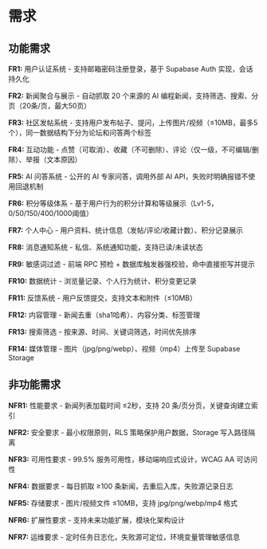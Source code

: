 # 需求

## 功能需求

**FR1:** 用户认证系统 - 支持邮箱密码注册登录，基于 Supabase Auth 实现，会话持久化

**FR2:** 新闻聚合与展示 - 自动抓取 20 个来源的 AI 编程新闻，支持筛选、搜索、分页（20条/页，最大50页）

**FR3:** 社区发帖系统 - 支持用户发布帖子、提问，上传图片/视频（≤10MB，最多5个），同一数据结构下分为论坛和问答两个标签

**FR4:** 互动功能 - 点赞（可取消）、收藏（不可删除）、评论（仅一级，不可编辑/删除）、举报（文本原因）

**FR5:** AI 问答系统 - 公开的 AI 专家问答，调用外部 AI API，失败时明确报错不使用回退机制

**FR6:** 积分等级体系 - 基于用户行为的积分计算和等级展示（Lv1-5，0/50/150/400/1000阈值）

**FR7:** 个人中心 - 用户资料、统计信息（发帖/评论/收藏计数）、积分记录展示

**FR8:** 消息通知系统 - 私信、系统通知功能，支持已读/未读状态

**FR9:** 敏感词过滤 - 前端 RPC 预检 + 数据库触发器强校验，命中直接拒写并提示

**FR10:** 数据统计 - 浏览量记录、个人行为统计、积分变更记录

**FR11:** 反馈系统 - 用户反馈提交，支持文本和附件（≤10MB）

**FR12:** 内容管理 - 新闻去重（sha1哈希）、内容分类、标签管理

**FR13:** 搜索筛选 - 按来源、时间、关键词筛选，时间优先排序

**FR14:** 媒体管理 - 图片（jpg/png/webp）、视频（mp4）上传至 Supabase Storage

## 非功能需求

**NFR1:** 性能要求 - 新闻列表加载时间 ≤2秒，支持 20 条/页分页，关键查询建立索引

**NFR2:** 安全要求 - 最小权限原则，RLS 策略保护用户数据，Storage 写入路径隔离

**NFR3:** 可用性要求 - 99.5% 服务可用性，移动端响应式设计，WCAG AA 可访问性

**NFR4:** 数据要求 - 每日抓取 ≥100 条新闻，去重后入库，失败源记录日志

**NFR5:** 存储要求 - 图片/视频文件 ≤10MB，支持 jpg/png/webp/mp4 格式

**NFR6:** 扩展性要求 - 支持未来功能扩展，模块化架构设计

**NFR7:** 运维要求 - 定时任务日志化，失败源可定位，环境变量管理敏感信息
